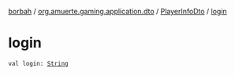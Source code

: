 [borbah](../../index.md) / [org.amuerte.gaming.application.dto](../index.md) / [PlayerInfoDto](index.md) / [login](./login.md)

# login

`val login: `[`String`](https://kotlinlang.org/api/latest/jvm/stdlib/kotlin/-string/index.html)